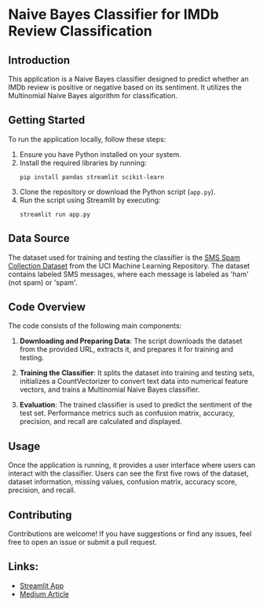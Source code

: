 # Naive Bayes Classifier for IMDb Review Classification

## Introduction
This application is a Naive Bayes classifier designed to predict whether an IMDb review is positive or negative based on its sentiment. It utilizes the Multinomial Naive Bayes algorithm for classification.

## Getting Started
To run the application locally, follow these steps:

1. Ensure you have Python installed on your system.
2. Install the required libraries by running:
    ```
    pip install pandas streamlit scikit-learn
    ```
3. Clone the repository or download the Python script (`app.py`).
4. Run the script using Streamlit by executing:
    ```
    streamlit run app.py
    ```

## Data Source
The dataset used for training and testing the classifier is the [SMS Spam Collection Dataset](https://archive.ics.uci.edu/ml/datasets/sms+spam+collection) from the UCI Machine Learning Repository. The dataset contains labeled SMS messages, where each message is labeled as 'ham' (not spam) or 'spam'.

## Code Overview
The code consists of the following main components:

1. **Downloading and Preparing Data**: The script downloads the dataset from the provided URL, extracts it, and prepares it for training and testing.

2. **Training the Classifier**: It splits the dataset into training and testing sets, initializes a CountVectorizer to convert text data into numerical feature vectors, and trains a Multinomial Naive Bayes classifier.

3. **Evaluation**: The trained classifier is used to predict the sentiment of the test set. Performance metrics such as confusion matrix, accuracy, precision, and recall are calculated and displayed.

## Usage
Once the application is running, it provides a user interface where users can interact with the classifier. Users can see the first five rows of the dataset, dataset information, missing values, confusion matrix, accuracy score, precision, and recall.

## Contributing
Contributions are welcome! If you have suggestions or find any issues, feel free to open an issue or submit a pull request.


## Links:
- [Streamlit App](https://mainpy-a7uynb9rxr2xs8mkzd9q9x.streamlit.app/)
- [Medium Article](#)
